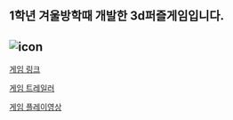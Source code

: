 ## 1학년 겨울방학때 개발한 3d퍼즐게임입니다.
![icon](https://github.com/user-attachments/assets/b6aa8fa8-7958-4f4c-a7b9-f65d6f11131c)
---

[게임 링크](https://drive.google.com/file/d/1N_TduV-xHzs_VAE-ZfRxKjbWuWhkIVSM/view?usp=sharing)

[게임 트레일러](https://youtu.be/sWWagXILSUU)

[게임 플레이영상](https://youtu.be/PoIiC-TAlWM)
